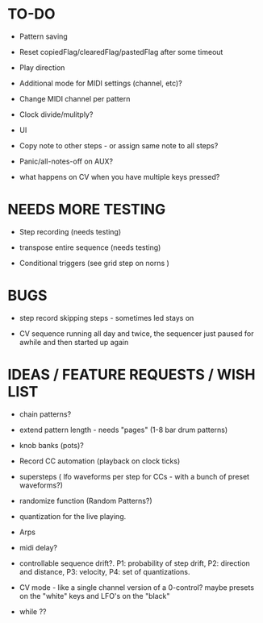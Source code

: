 # TO-DO 

* Pattern saving

* Reset copiedFlag/clearedFlag/pastedFlag after some timeout

* Play direction

* Additional mode for MIDI settings (channel, etc)?

* Change MIDI channel per pattern  

* Clock divide/mulitply?

* UI

* Copy note to other steps - or assign same note to all steps?

* Panic/all-notes-off on AUX?

* what happens on CV when you have multiple keys pressed?


# NEEDS MORE TESTING

* Step recording (needs testing)
 
* transpose entire sequence (needs testing)

* Conditional triggers (see grid step on norns )


# BUGS

* step record skipping steps - sometimes led stays on

* CV sequence running all day and twice, the sequencer just paused for awhile and then started up again


# IDEAS / FEATURE REQUESTS / WISH LIST

* chain patterns?

* extend pattern length - needs "pages" (1-8 bar drum patterns)

* knob banks (pots)?

* Record CC automation (playback on clock ticks)

* supersteps ( lfo waveforms per step for CCs - with a bunch of preset waveforms?)

* randomize function (Random Patterns?)

* quantization for the live playing.

* Arps

* midi delay?

* controllable sequence drift?. P1: probability of step drift, P2: direction and distance, P3: velocity, P4: set of quantizations.

* CV mode - like a single channel version of a 0-control? maybe presets on the "white" keys and LFO's on the "black" 

* while ??

  